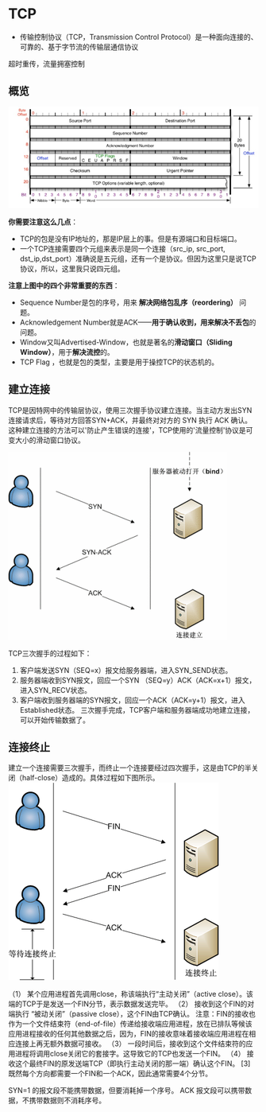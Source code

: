 # TCP

* 传输控制协议（TCP，Transmission Control Protocol）是一种面向连接的、可靠的、基于字节流的传输层通信协议

超时重传，流量拥塞控制

## 概览
![图1 TCP头](https://github.com/1194964459/FE-Interview-Notebook/blob/main/Network/icon/tcp-head.jpeg?raw=true
)

**你需要注意这么几点**：

* TCP的包是没有IP地址的，那是IP层上的事。但是有源端口和目标端口。
* 一个TCP连接需要四个元组来表示是同一个连接（src_ip, src_port, dst_ip,dst_port）准确说是五元组，还有一个是协议。但因为这里只是说TCP协议，所以，这里我只说四元组。

**注意上图中的四个非常重要的东西**：
* Sequence Number是包的序号，用来 **解决网络包乱序（reordering）** 问题。
* Acknowledgement Number就是ACK——**用于确认收到，用来解决不丢包**的问题。
* Window又叫Advertised-Window，也就是著名的**滑动窗口（Sliding Window）**，用于**解决流控**的。
* TCP Flag ，也就是包的类型，主要是用于操控TCP的状态机的。

## 建立连接
TCP是因特网中的传输层协议，使用三次握手协议建立连接。当主动方发出SYN连接请求后，等待对方回答SYN+ACK，并最终对对方的 SYN 执行 ACK 确认。这种建立连接的方法可以'防止产生错误的连接'，TCP使用的'流量控制'协议是可变大小的滑动窗口协议。 

![图2 TCP的三次握手](https://github.com/1194964459/FE-Interview-Notebook/blob/main/Network/icon/tcp-three-handShake.gif?raw=true)

TCP三次握手的过程如下：
1. 客户端发送SYN（SEQ=x）报文给服务器端，进入SYN_SEND状态。
2. 服务器端收到SYN报文，回应一个SYN （SEQ=y）ACK（ACK=x+1）报文，进入SYN_RECV状态。
3. 客户端收到服务器端的SYN报文，回应一个ACK（ACK=y+1）报文，进入Established状态。
三次握手完成，TCP客户端和服务器端成功地建立连接，可以开始传输数据了。


## 连接终止
建立一个连接需要三次握手，而终止一个连接要经过四次握手，这是由TCP的半关闭（half-close）造成的。具体过程如下图所示。 
![图3 TCP连接的终止](https://github.com/1194964459/FE-Interview-Notebook/blob/main/Network/icon/tcp-four-wave.gif?raw=true)

（1） 某个应用进程首先调用close，称该端执行“主动关闭”（active close）。该端的TCP于是发送一个FIN分节，表示数据发送完毕。
（2） 接收到这个FIN的对端执行 “被动关闭”（passive close），这个FIN由TCP确认。
注意：FIN的接收也作为一个文件结束符（end-of-file）传递给接收端应用进程，放在已排队等候该应用进程接收的任何其他数据之后，因为，FIN的接收意味着接收端应用进程在相应连接上再无额外数据可接收。
（3） 一段时间后，接收到这个文件结束符的应用进程将调用close关闭它的套接字。这导致它的TCP也发送一个FIN。
（4） 接收这个最终FIN的原发送端TCP（即执行主动关闭的那一端）确认这个FIN。 [3] 
既然每个方向都需要一个FIN和一个ACK，因此通常需要4个分节。



SYN=1 的报文段不能携带数据，但要消耗掉一个序号。
ACK 报文段可以携带数据，不携带数据则不消耗序号。
